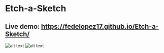 # Etch-a-Sketch
## Live demo: https://fedelopez17.github.io/Etch-a-Sketch/
![alt text](https://github.com/FedeLopez17/Etch-a-Sketch/blob/main/images/readme/picture-with-grid.png?raw=true)
![alt text](https://github.com/FedeLopez17/Etch-a-Sketch/blob/main/images/readme/picture-with-grid.png?raw=true)
